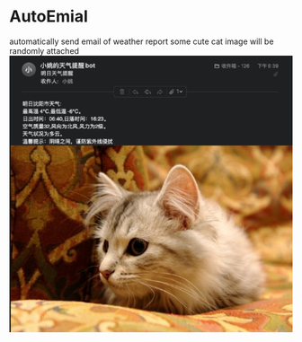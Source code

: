 # AutoEmial
automatically send email of weather report some cute cat image will be randomly attached
![](example.jpg)
